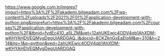 https://www.google.com.tr/imgres?imgurl=https%3A%2F%2Fakademi.bilgeadam.com%2Fwp-content%2Fuploads%2F2021%2F01%2Fapplication-development-with-python.png&imgrefurl=https%3A%2F%2Fakademi.bilgeadam.com%2Fcourses%2Fapplication-development-with-python%2F&tbnid=fvdEc41O_a5LZM&vet=12ahUKEwic4ODV4qb1AhXDM-wKHYAHDVEQMygDegUIARDGAQ..i&docid=8CKZknGxEaEIoM&w=310&h=214&itg=1&q=python&ved=2ahUKEwic4ODV4qb1AhXDM-wKHYAHDVEQMygDegUIARDGAQ

